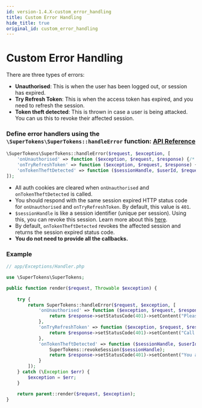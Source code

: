 ```yaml
---
id: version-1.4.X-custom_error_handling
title: Custom Error Handling
hide_title: true
original_id: custom_error_handling
---
```


# Custom Error Handling

There are three types of errors:
- **Unauthorised**: This is when the user has been logged out, or session has expired.
- **Try Refresh Token**: This is when the access token has expired, and you need to refresh the session.
- **Token theft detected**: This is thrown in case a user is being attacked. You can us this to revoke their affected session.

### Define error handlers using the `\SuperTokens\SuperTokens::handleError` function:  [API Reference](../api-reference/error-handling/handle-error)
```php
\SuperTokens\SuperTokens::handleError($request, $exception, [
    'onUnauthorised' => function ($exception, $request, $response) {/* TODO */},
    'onTryRefreshToken' => function ($exception, $request, $response) {/* TODO */},
    'onTokenTheftDetected' => function ($sessionHandle, $userId, $request, $response) {/* TODO */}
]);
```
- All auth cookies are cleared when `onUnauthorised` and `onTokenTheftDetected` is called.
- You should respond with the same session expired HTTP status code for `onUnauthorised` and `onTryRefreshToken`. By default, this value is `401`.
- `$sessionHandle` is like a session identifier (unique per session). Using this, you can revoke this session. Learn more about this [here](./session-handle).
- By default, `onTokenTheftDetected` revokes the affected session and returns the session expired status code.
- **You do not need to provide all the callbacks.**

<div class="divider"></div> 

### Example
```php
// app/Exceptions/Handler.php

use \SuperTokens\SuperTokens;

public function render($request, Throwable $exception) {
    
    try {
        return SuperTokens::handleError($request, $exception, [
            'onUnauthorised' => function ($exception, $request, $response) {
                return $response->setStatusCode(401)->setContent("Please login again");
            },
            'onTryRefreshToken' => function ($exception, $request, $response) {
                return $response->setStatusCode(401)->setContent("Call the refresh API");
            },
            'onTokenTheftDetected' => function ($sessionHandle, $userId, $request, $response) {
                SuperTokens::revokeSession($sessionHandle);
                return $response->setStatusCode(401)->setContent("You are being attacked"); 
            }
        ]);
    } catch (\Exception $err) {
        $exception = $err;
    }

    return parent::render($request, $exception);
}
```